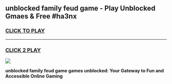 
## unblocked family feud game - Play Unblocked Gmaes & Free #ha3nx
<h3>
<a href="https://news.freeplayer.one?title=unblocked_family_feud_game&ref=03M">CLICK TO PLAY</a></h3>
<hr>

<h3>
<a href="https://news.freeplayer.one?title=unblocked_family_feud_game&ref=03M">CLICK 2 PLAY</a>
  
</h3>

<a href="https://news.freeplayer.one?title=unblocked_family_feud_game&ref=03M"><img src="https://clearcache.store/games.png"></a>


**unblocked family feud game games unblocked: Your Gateway to Fun and Accessible Online Gaming**
